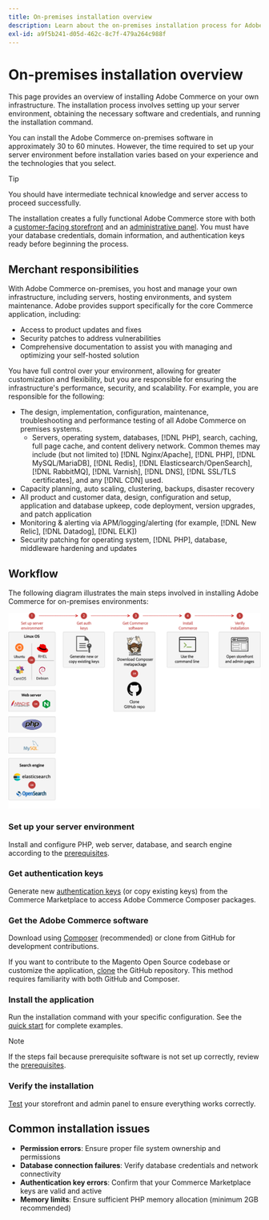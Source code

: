 ```yaml
---
title: On-premises installation overview
description: Learn about the on-premises installation process for Adobe Commerce. Discover server requirements, setup steps, and deployment best practices.
exl-id: a9f5b241-d05d-462c-8c7f-479a264c988f
---
```


# On-premises installation overview

This page provides an overview of installing Adobe Commerce on your own infrastructure. The installation process involves setting up your server environment, obtaining the necessary software and credentials, and running the installation command.

You can install the Adobe Commerce on-premises software in approximately 30 to 60 minutes. However, the time required to set up your server environment before installation varies based on your experience and the technologies that you select.

>[!TIP]
>
>You should have intermediate technical knowledge and server access to proceed successfully.

The installation creates a fully functional Adobe Commerce store with both a [customer-facing storefront](https://experienceleague.adobe.com/en/docs/commerce-admin/start/storefront/storefront) and an [administrative panel](https://experienceleague.adobe.com/en/docs/commerce-admin/start/admin/admin). You must have your database credentials, domain information, and authentication keys ready before beginning the process.

## Merchant responsibilities

With Adobe Commerce on-premises, you host and manage your own infrastructure, including servers, hosting environments, and system maintenance. Adobe provides support specifically for the core Commerce application, including:

- Access to product updates and fixes
- Security patches to address vulnerabilities
- Comprehensive documentation to assist you with managing and optimizing your self-hosted solution

You have full control over your environment, allowing for greater customization and flexibility, but you are responsible for ensuring the infrastructure's performance, security, and scalability. For example, you are responsible for the following:

- The design, implementation, configuration, maintenance, troubleshooting and performance testing of all Adobe Commerce on premises systems.
  - Servers, operating system, databases, [!DNL PHP], search, caching, full page cache, and content delivery network. Common themes may include (but not limited to) [!DNL Nginx/Apache], [!DNL PHP], [!DNL MySQL/MariaDB], [!DNL Redis], [!DNL Elasticsearch/OpenSearch], [!DNL RabbitMQ], [!DNL Varnish], [!DNL DNS], [!DNL SSL/TLS certificates], and any [!DNL CDN] used.
- Capacity planning, auto scaling, clustering, backups, disaster recovery
- All product and customer data, design, configuration and setup, application and database upkeep, code deployment, version upgrades, and patch application
- Monitoring & alerting via APM/logging/alerting (for example, [!DNL New Relic], [!DNL Datadog], [!DNL ELK])
- Security patching for operating system, [!DNL PHP], database, middleware hardening and updates

## Workflow

The following diagram illustrates the main steps involved in installing Adobe Commerce for on-premises environments:

![How installation works](../assets/installation/on-premises-install.drawio.svg)

### Set up your server environment
   
Install and configure PHP, web server, database, and search engine according to the [prerequisites](prerequisites/overview.md).

### Get authentication keys
   
Generate new [authentication keys](prerequisites/authentication-keys.md) (or copy existing keys) from the Commerce Marketplace to access Adobe Commerce Composer packages.

### Get the Adobe Commerce software
   
Download using [Composer](prerequisites/commerce.md) (recommended) or clone from GitHub for development contributions.

If you want to contribute to the Magento Open Source codebase or customize the application, [clone](https://developer.adobe.com/commerce/contributor/guides/install/clone-repository/) the GitHub repository. This method requires familiarity with both GitHub and Composer.

### Install the application
   
Run the installation command with your specific configuration. See the [quick start](composer.md) for complete examples.

>[!NOTE]
>
>If the steps fail because prerequisite software is not set up correctly, review the [prerequisites](prerequisites/overview.md).

### Verify the installation
   
[Test](next-steps/verify.md) your storefront and admin panel to ensure everything works correctly.

## Common installation issues

- **Permission errors**: Ensure proper file system ownership and permissions
- **Database connection failures**: Verify database credentials and network connectivity
- **Authentication key errors**: Confirm that your Commerce Marketplace keys are valid and active
- **Memory limits**: Ensure sufficient PHP memory allocation (minimum 2GB recommended)
